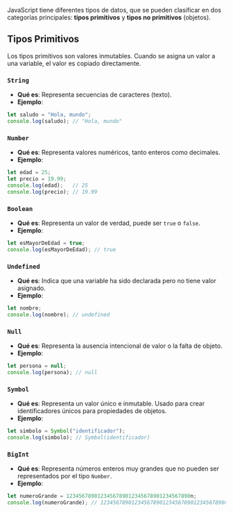 JavaScript tiene diferentes tipos de datos, que se pueden clasificar en dos categorías principales: **tipos primitivos** y **tipos no primitivos** (objetos).

## Tipos Primitivos

Los tipos primitivos son valores inmutables. Cuando se asigna un valor a una variable, el valor es copiado directamente.

### **`String`**

- **Qué es**: Representa secuencias de caracteres (texto).
- **Ejemplo**:

```javascript
let saludo = "Hola, mundo";
console.log(saludo); // "Hola, mundo"
```


### **`Number`**

- **Qué es**: Representa valores numéricos, tanto enteros como decimales.
- **Ejemplo**:

```javascript
let edad = 25;
let precio = 19.99;
console.log(edad);   // 25
console.log(precio); // 19.99
```


### **`Boolean`**

- **Qué es**: Representa un valor de verdad, puede ser `true` o `false`.
- **Ejemplo**:

```javascript
let esMayorDeEdad = true;
console.log(esMayorDeEdad); // true
```


### **`Undefined`**

- **Qué es**: Indica que una variable ha sido declarada pero no tiene valor asignado.
- **Ejemplo**:

```javascript
let nombre;
console.log(nombre); // undefined
```


### **`Null`**

- **Qué es**: Representa la ausencia intencional de valor o la falta de objeto.
- **Ejemplo**:

```javascript
let persona = null;
console.log(persona); // null
```


### **`Symbol`**

- **Qué es**: Representa un valor único e inmutable. Usado para crear identificadores únicos para propiedades de objetos.
- **Ejemplo**:

```javascript
let simbolo = Symbol("identificador");
console.log(simbolo); // Symbol(identificador)
```


### **`BigInt`**

- **Qué es**: Representa números enteros muy grandes que no pueden ser representados por el tipo `Number`.
- **Ejemplo**:

```javascript
let numeroGrande = 1234567890123456789012345678901234567890n;
console.log(numeroGrande); // 1234567890123456789012345678901234567890n
```